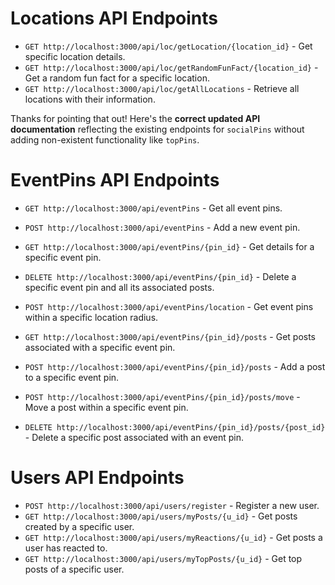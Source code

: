 # Locations API Endpoints
- `GET http://localhost:3000/api/loc/getLocation/{location_id}` - Get specific location details.
- `GET http://localhost:3000/api/loc/getRandomFunFact/{location_id}` - Get a random fun fact for a specific location.
- `GET http://localhost:3000/api/loc/getAllLocations` - Retrieve all locations with their information.

Thanks for pointing that out! Here's the **correct updated API documentation** reflecting the existing endpoints for `socialPins` without adding non-existent functionality like `topPins`.

# EventPins API Endpoints
- `GET http://localhost:3000/api/eventPins` - Get all event pins.
- `POST http://localhost:3000/api/eventPins` - Add a new event pin.
- `GET http://localhost:3000/api/eventPins/{pin_id}` - Get details for a specific event pin.
- `DELETE http://localhost:3000/api/eventPins/{pin_id}` - Delete a specific event pin and all its associated posts.
- `POST http://localhost:3000/api/eventPins/location` - Get event pins within a specific location radius.

- `GET http://localhost:3000/api/eventPins/{pin_id}/posts` - Get posts associated with a specific event pin.
- `POST http://localhost:3000/api/eventPins/{pin_id}/posts` - Add a post to a specific event pin.
- `POST http://localhost:3000/api/eventPins/{pin_id}/posts/move` - Move a post within a specific event pin.
- `DELETE http://localhost:3000/api/eventPins/{pin_id}/posts/{post_id}` - Delete a specific post associated with an event pin.

# Users API Endpoints
- `POST http://localhost:3000/api/users/register` - Register a new user.
- `GET http://localhost:3000/api/users/myPosts/{u_id}` - Get posts created by a specific user.
- `GET http://localhost:3000/api/users/myReactions/{u_id}` - Get posts a user has reacted to.
- `GET http://localhost:3000/api/users/myTopPosts/{u_id}` - Get top posts of a specific user.
